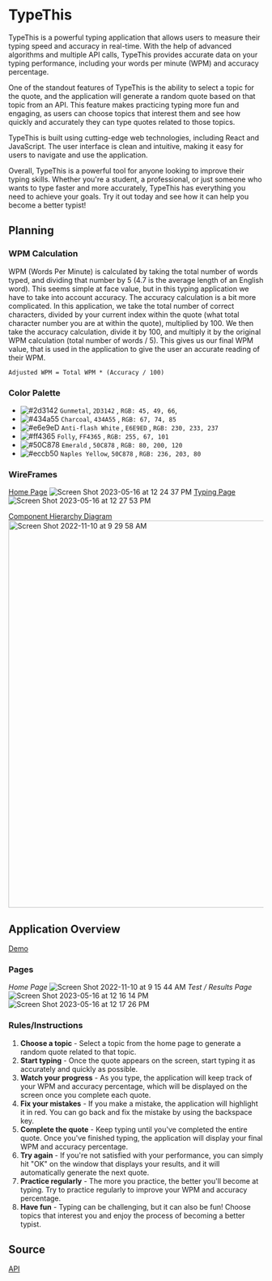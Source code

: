 # TypeThis
TypeThis is a powerful typing application that allows users to measure their typing speed and accuracy in real-time. With the help of advanced algorithms and multiple API calls, TypeThis provides accurate data on your typing performance, including your words per minute (WPM) and accuracy percentage.

One of the standout features of TypeThis is the ability to select a topic for the quote, and the application will generate a random quote based on that topic from an API. This feature makes practicing typing more fun and engaging, as users can choose topics that interest them and see how quickly and accurately they can type quotes related to those topics.

TypeThis is built using cutting-edge web technologies, including React and JavaScript. The user interface is clean and intuitive, making it easy for users to navigate and use the application.

Overall, TypeThis is a powerful tool for anyone looking to improve their typing skills. Whether you're a student, a professional, or just someone who wants to type faster and more accurately, TypeThis has everything you need to achieve your goals. Try it out today and see how it can help you become a better typist!



## Planning


### WPM Calculation
WPM (Words Per Minute) is calculated by taking the total number of words typed, and dividing that number by 5 (4.7 is the average length of an English word). This seems simple at face value, but in this typing application we have to take into account accuracy. The accuracy calculation is a bit more complicated. In this application, we take the total number of correct characters, divided by your current index within the quote (what total character number you are at within the quote), multiplied by 100. We then take the accuracy calculation, divide it by 100, and multiply it by the original WPM calculation (total number of words / 5). This gives us our final WPM value, that is used in the application to give the user an accurate reading of their WPM.

```
Adjusted WPM = Total WPM * (Accuracy / 100)
```

### Color Palette
- ![#2d3142](https://placehold.co/15x15/2D3142/2D3142.png) `Gunmetal`, `2D3142` , `RGB: 45, 49, 66`, 
- ![#434a55](https://placehold.co/15x15/434A55/434A55.png) `Charcoal`, `434A55` , `RGB: 67, 74, 85`
- ![#e6e9eD](https://placehold.co/15x15/E6E9ED/E6E9ED.png) `Anti-flash White` , `E6E9ED` , `RGB: 230, 233, 237`
- ![#ff4365](https://placehold.co/15x15/FF4365/FF4365.png) `Folly`, `FF4365` , `RGB: 255, 67, 101`
- ![#50C878](https://placehold.co/15x15/50C878/50C878.png) `Emerald` , `50C878` , `RGB: 80, 200, 120`
- ![#eccb50](https://placehold.co/15x15/eccb50/eccb50.png) `Naples Yellow`, `50C878` , `RGB: 236, 203, 80`

### WireFrames
[Home Page](https://wireframe.cc/9OHwiu)
![Screen Shot 2023-05-16 at 12 24 37 PM](https://github.com/tylerwade124/type-this/assets/114370648/671bf14d-746f-4303-ad4f-26b607496820)
[Typing Page](https://wireframe.cc/jErALz)
![Screen Shot 2023-05-16 at 12 27 53 PM](https://github.com/tylerwade124/type-this/assets/114370648/ab03a013-7d35-4133-9b78-ff9e9e9a331f)

[Component Hierarchy Diagram](https://app.diagrams.net/#Ltype-this)
<img width="764" alt="Screen Shot 2022-11-10 at 9 29 58 AM" src="https://user-images.githubusercontent.com/114370648/201118315-7fcbb205-7f17-43f4-8538-4cfeb98debcf.png">



## Application Overview
[Demo](https://type-this.netlify.app)
### Pages
*Home Page*
![Screen Shot 2022-11-10 at 9 15 44 AM](https://user-images.githubusercontent.com/114370648/201115035-60343dcd-02ab-4e72-b8f6-ae94edf73094.png)
*Test / Results Page*
![Screen Shot 2023-05-16 at 12 16 14 PM](https://github.com/tylerwade124/type-this/assets/114370648/181e543c-8231-41a2-8249-cb80ba5c31ce)
![Screen Shot 2023-05-16 at 12 17 26 PM](https://github.com/tylerwade124/type-this/assets/114370648/3bb00dee-42ab-4ef2-8d3b-4985d250a161)

### Rules/Instructions
1. **Choose a topic** - Select a topic from the home page to generate a random quote related to that topic.
2. **Start typing** - Once the quote appears on the screen, start typing it as accurately and quickly as possible.
3. **Watch your progress** - As you type, the application will keep track of your WPM and accuracy percentage, which will be displayed on the screen once you complete each quote.
4. **Fix your mistakes** - If you make a mistake, the application will highlight it in red. You can go back and fix the mistake by using the backspace key.
5. **Complete the quote** - Keep typing until you've completed the entire quote. Once you've finished typing, the application will display your final WPM and accuracy percentage.
6. **Try again** - If you're not satisfied with your performance, you can simply hit "OK" on the window that displays your results, and it will automatically generate the next quote.
7. **Practice regularly** - The more you practice, the better you'll become at typing. Try to practice regularly to improve your WPM and accuracy percentage.
8. **Have fun** - Typing can be challenging, but it can also be fun! Choose topics that interest you and enjoy the process of becoming a better typist.


## Source
[API](https://api.quotable.io/random)